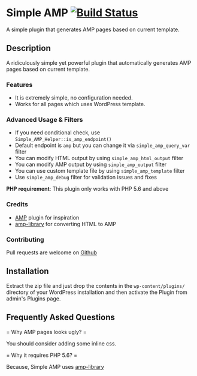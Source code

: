 Simple AMP [![Build Status](https://travis-ci.org/mustafauysal/simple-amp.svg?branch=master)](https://travis-ci.org/mustafauysal/simple-amp)
===============

 A simple plugin that generates AMP pages based on current template.

## Description ##

A ridiculously simple yet powerful plugin that automatically generates AMP pages based on current template.

### Features ###

* It is extremely simple, no configuration needed.
* Works for all pages which uses WordPress template.

### Advanced Usage & Filters ###

* If you need conditional check, use `Simple_AMP_Helper::is_amp_endpoint()`
* Default endpoint is `amp` but you can change it via `simple_amp_query_var` filter
* You can modify HTML output by using `simple_amp_html_output` filter
* You can modify AMP output by using `simple_amp_output` filter
* You can use custom template file by using `simple_amp_template` filter
* Use `simple_amp_debug` filter for validation issues and fixes



**PHP requirement**:  This plugin only works with PHP 5.6 and above


### Credits ###

* [AMP](https://wordpress.org/plugins/amp/) plugin for inspiration
* [amp-library](https://github.com/Lullabot/amp-library) for converting HTML to AMP


### Contributing ###
Pull requests are welcome on [Github](https://github.com/mustafauysal/simple-amp)


## Installation ##

Extract the zip file and just drop the contents in the `wp-content/plugins/` directory of your WordPress installation and then activate the Plugin from admin's Plugins page.


## Frequently Asked Questions ##

= Why AMP pages looks ugly? =

You should consider adding some inline css.

= Why it requires PHP 5.6? =

Because, Simple AMP uses [amp-library](https://github.com/Lullabot/amp-library)

